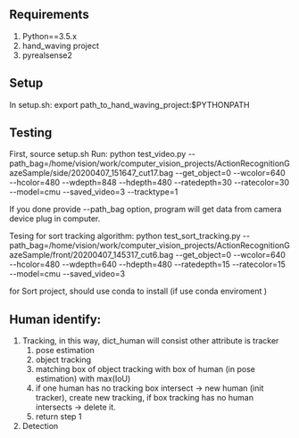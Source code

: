 ## Requirements
1. Python==3.5.x
2. hand_waving project
3. pyrealsense2

## Setup

In setup.sh:
export path_to_hand_waving_project:$PYTHONPATH

## Testing 

First, source setup.sh
Run: python test_video.py --path_bag=/home/vision/work/computer_vision_projects/ActionRecognitionGazeSample/side/20200407_151647_cut17.bag --get_object=0 --wcolor=640 --hcolor=480 --wdepth=848 --hdepth=480 --ratedepth=30 --ratecolor=30 --model=cmu --saved_video=3 --tracktype=1

If you done provide --path_bag option, program will get data from camera device plug in computer.

Tesing for sort tracking algorithm:
python test_sort_tracking.py --path_bag=/home/vision/work/computer_vision_projects/ActionRecognitionGazeSample/front/20200407_145317_cut6.bag --get_object=0 --wcolor=640 --hcolor=480 --wdepth=640 --hdepth=480 --ratedepth=15 --ratecolor=15 --model=cmu --saved_video=3

for Sort project, should use conda to install (if use conda enviroment )

## Human identify: 
1. Tracking, in this way, dict_human will consist other attribute is tracker
    1. pose estimation
    2. object tracking 
    3. matching box of object tracking with box of human (in pose estimation)
        with max(IoU)
    4. if one human has no tracking box intersect -> new human (init tracker), create new tracking, if box tracking has no human intersects -> delete it.
    5. return step 1
2. Detection
